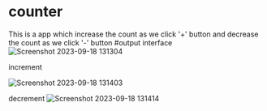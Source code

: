 # counter
 This is a app which increase the count as we click '+' button 
 and decrease the count as we click '-' button
 #output
 interface
![Screenshot 2023-09-18 131304](https://github.com/Vignesh3613/counter_prj/assets/145324111/f27c2533-145b-40ba-b466-b846f8dbaf73)

increment

![Screenshot 2023-09-18 131403](https://github.com/Vignesh3613/counter_prj/assets/145324111/6a52abf8-be18-4d3c-aa59-513b34cc2ec3)

decrement
![Screenshot 2023-09-18 131414](https://github.com/Vignesh3613/counter_prj/assets/145324111/316965fb-cec1-4371-b53b-5443c1c62f87)
